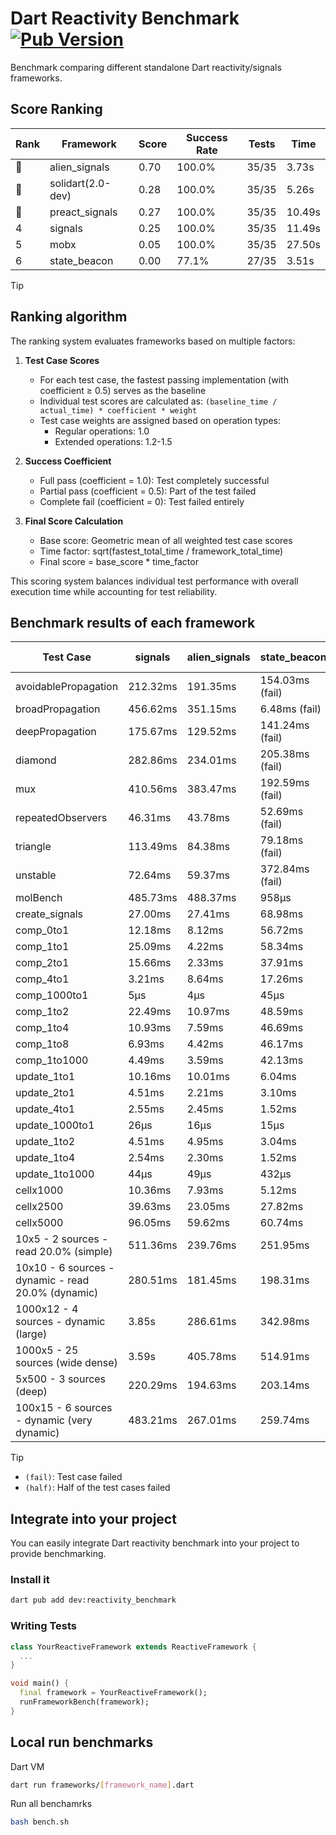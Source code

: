 # Dart Reactivity Benchmark [![Pub Version](https://img.shields.io/pub/v/reactivity_benchmark)](https://pub.dev/packages/reactivity_benchmark)

Benchmark comparing different standalone Dart reactivity/signals frameworks.

## Score Ranking

<!-- ranking start -->
| Rank | Framework | Score | Success Rate | Tests | Time |
|------|-----------|-------|--------------|-------|------|
| 🥇 | alien_signals | 0.70 | 100.0% | 35/35 | 3.73s |
| 🥈 | solidart(2.0-dev) | 0.28 | 100.0% | 35/35 | 5.26s |
| 🥉 | preact_signals | 0.27 | 100.0% | 35/35 | 10.49s |
| 4 | signals | 0.25 | 100.0% | 35/35 | 11.49s |
| 5 | mobx | 0.05 | 100.0% | 35/35 | 27.50s |
| 6 | state_beacon | 0.00 | 77.1% | 27/35 | 3.51s |

<!-- ranking end -->

> [!TIP]
> ## Ranking algorithm
>
> The ranking system evaluates frameworks based on multiple factors:
>
> 1. **Test Case Scores**
>    - For each test case, the fastest passing implementation (with coefficient ≥ 0.5) serves as the baseline
>    - Individual test scores are calculated as: `(baseline_time / actual_time) * coefficient * weight`
>    - Test case weights are assigned based on operation types:
>      - Regular operations: 1.0
>      - Extended operations: 1.2-1.5
>
> 2. **Success Coefficient**
>    - Full pass (coefficient = 1.0): Test completely successful
>    - Partial pass (coefficient = 0.5): Part of the test failed
>    - Complete fail (coefficient = 0): Test failed entirely
>
> 3. **Final Score Calculation**
>    - Base score: Geometric mean of all weighted test case scores
>    - Time factor: sqrt(fastest_total_time / framework_total_time)
>    - Final score = base_score * time_factor
>
> This scoring system balances individual test performance with overall execution time while accounting for test reliability.

## Benchmark results of each framework

<!-- test-case start -->
| Test Case | signals | alien_signals | state_beacon | solidart(2.0-dev) | preact_signals | mobx |
|---|---|---|---|---|---|---|
| avoidablePropagation | 212.32ms | 191.35ms | 154.03ms (fail) | 264.97ms | 200.75ms | 2.35s |
| broadPropagation | 456.62ms | 351.15ms | 6.48ms (fail) | 486.42ms | 464.75ms | 4.41s |
| deepPropagation | 175.67ms | 129.52ms | 141.24ms (fail) | 162.16ms | 178.02ms | 1.57s |
| diamond | 282.86ms | 234.01ms | 205.38ms (fail) | 354.51ms | 279.71ms | 2.40s |
| mux | 410.56ms | 383.47ms | 192.59ms (fail) | 431.29ms | 387.73ms | 1.82s |
| repeatedObservers | 46.31ms | 43.78ms | 52.69ms (fail) | 80.98ms | 40.13ms | 230.37ms |
| triangle | 113.49ms | 84.38ms | 79.18ms (fail) | 114.41ms | 99.05ms | 773.95ms |
| unstable | 72.64ms | 59.37ms | 372.84ms (fail) | 95.66ms | 74.22ms | 345.86ms |
| molBench | 485.73ms | 488.37ms | 958μs | 494.76ms | 488.55ms | 585.23ms |
| create_signals | 27.00ms | 27.41ms | 68.98ms | 61.55ms | 5.27ms | 82.84ms |
| comp_0to1 | 12.18ms | 8.12ms | 56.72ms | 24.86ms | 17.29ms | 21.07ms |
| comp_1to1 | 25.09ms | 4.22ms | 58.34ms | 42.17ms | 12.40ms | 37.00ms |
| comp_2to1 | 15.66ms | 2.33ms | 37.91ms | 24.14ms | 17.39ms | 8.66ms |
| comp_4to1 | 3.21ms | 8.64ms | 17.26ms | 8.76ms | 11.22ms | 33.77ms |
| comp_1000to1 | 5μs | 4μs | 45μs | 19μs | 5μs | 15μs |
| comp_1to2 | 22.49ms | 10.97ms | 48.59ms | 36.86ms | 14.34ms | 33.33ms |
| comp_1to4 | 10.93ms | 7.59ms | 46.69ms | 16.94ms | 25.43ms | 22.97ms |
| comp_1to8 | 6.93ms | 4.42ms | 46.17ms | 21.77ms | 7.01ms | 24.86ms |
| comp_1to1000 | 4.49ms | 3.59ms | 42.13ms | 14.04ms | 5.71ms | 15.17ms |
| update_1to1 | 10.16ms | 10.01ms | 6.04ms | 16.34ms | 8.29ms | 23.06ms |
| update_2to1 | 4.51ms | 2.21ms | 3.10ms | 8.01ms | 4.38ms | 11.72ms |
| update_4to1 | 2.55ms | 2.45ms | 1.52ms | 4.07ms | 2.13ms | 5.77ms |
| update_1000to1 | 26μs | 16μs | 15μs | 40μs | 20μs | 67μs |
| update_1to2 | 4.51ms | 4.95ms | 3.04ms | 8.21ms | 4.08ms | 11.12ms |
| update_1to4 | 2.54ms | 2.30ms | 1.52ms | 4.08ms | 2.08ms | 5.65ms |
| update_1to1000 | 44μs | 49μs | 432μs | 261μs | 156μs | 170μs |
| cellx1000 | 10.36ms | 7.93ms | 5.12ms | 14.09ms | 10.12ms | 70.93ms |
| cellx2500 | 39.63ms | 23.05ms | 27.82ms | 40.91ms | 26.72ms | 246.43ms |
| cellx5000 | 96.05ms | 59.62ms | 60.74ms | 125.28ms | 84.33ms | 539.63ms |
| 10x5 - 2 sources - read 20.0% (simple) | 511.36ms | 239.76ms | 251.95ms | 349.88ms | 511.23ms | 2.07s |
| 10x10 - 6 sources - dynamic - read 20.0% (dynamic) | 280.51ms | 181.45ms | 198.31ms | 250.57ms | 300.87ms | 1.52s |
| 1000x12 - 4 sources - dynamic (large) | 3.85s | 286.61ms | 342.98ms | 460.12ms | 3.72s | 1.92s |
| 1000x5 - 25 sources (wide dense) | 3.59s | 405.78ms | 514.91ms | 615.21ms | 2.76s | 3.47s |
| 5x500 - 3 sources (deep) | 220.29ms | 194.63ms | 203.14ms | 247.84ms | 244.59ms | 1.14s |
| 100x15 - 6 sources - dynamic (very dynamic) | 483.21ms | 267.01ms | 259.74ms | 382.38ms | 475.50ms | 1.71s |

<!-- test-case end -->

> [!TIP]
> - `(fail)`: Test case failed
> - `(half)`: Half of the test cases failed

## Integrate into your project

You can easily integrate Dart reactivity benchmark into your project to provide benchmarking.

### Install it

```bash
dart pub add dev:reactivity_benchmark
```

### Writing Tests

```dart
class YourReactiveFramework extends ReactiveFramework {
  ...
}

void main() {
  final framework = YourReactiveFramework();
  runFrameworkBench(framework);
}
```

## Local run benchmarks

Dart VM
```bash
dart run frameworks/[framework_name].dart
```

Run all benchamrks
```bash
bash bench.sh
```
